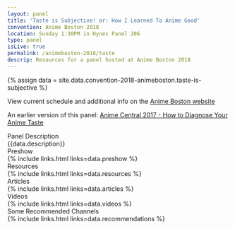```yaml
---
layout: panel
title: 'Taste is Subjective! or: How I Learned To Anime Good'
convention: Anime Boston 2018
location: Sunday 1:30PM in Hynes Panel 206
type: panel
isLive: true
permalink: /animeboston-2018/taste
descrip: Resources for a panel hosted at Anime Boston 2018
---
```


{% assign data = site.data.convention-2018-animeboston.taste-is-subjective %}

View current schedule and additional info on the <a href="http://www.animeboston.com/coninfo/schedule_panel/2970">Anime Boston website</a>

An earlier version of this panel: <a href="/acen-2017/diagnosing-taste/">Anime Central 2017 - How to Diagnose Your Anime Taste</a>

<div class="manga-header">Panel Description</div>
<div class="panel-description">{{data.description}}</div>

<div class="manga-header">Preshow</div>
{% include links.html links=data.preshow %}

<div class="manga-header">Resources</div>
{% include links.html links=data.resources %}

<div class="manga-header"> Articles </div>
{% include links.html links=data.articles %}

<div class="manga-header"> Videos </div>
{% include links.html links=data.videos %}

<div class="manga-header"> Some Recommended Channels </div>
{% include links.html links=data.recommendations %}
